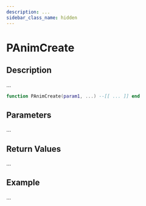 ```yaml
---
description: ...
sidebar_class_name: hidden
---
```


# PAnimCreate

## Description

...

```lua
function PAnimCreate(param1, ...) --[[ ... ]] end
```

## Parameters

...

## Return Values

...

## Example

...

